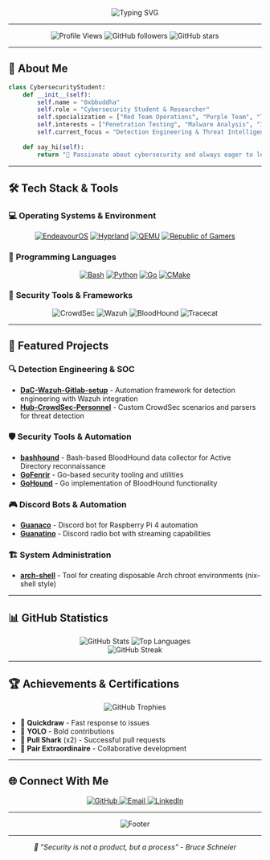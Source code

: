 <div align="center">
  <img src="https://readme-typing-svg.demolab.com?font=Fira+Code&size=35&duration=3000&pause=1000&color=00D4AA&center=true&vCenter=true&width=600&lines=0xbbuddha;Cybersecurity+Enthusiast;Red+%26+Purple+Team+Specialist;Open+Source+Contributor" alt="Typing SVG" />
</div>

---

<div align="center">
  
  ![Profile Views](https://komarev.com/ghpvc/?username=0xbbuddha&color=blueviolet&style=for-the-badge&label=PROFILE+VIEWS)
  ![GitHub followers](https://img.shields.io/github/followers/0xbbuddha?style=for-the-badge&color=blueviolet&label=FOLLOWERS)
  ![GitHub stars](https://img.shields.io/github/stars/0xbbuddha?style=for-the-badge&color=blueviolet&label=STARS)
  
</div>

---

## 🎯 About Me

```python
class CybersecurityStudent:
    def __init__(self):
        self.name = "0xbbuddha"
        self.role = "Cybersecurity Student & Researcher"
        self.specialization = ["Red Team Operations", "Purple Team", "Threat Hunting", "SOC Analysis"]
        self.interests = ["Penetration Testing", "Malware Analysis", "Incident Response", "Security Automation"]
        self.current_focus = "Detection Engineering & Threat Intelligence"
    
    def say_hi(self):
        return "🔐 Passionate about cybersecurity and always eager to learn!"
```

---

## 🛠️ Tech Stack & Tools

### 💻 **Operating Systems & Environment**
<div align="center">
  <a href="https://endeavouros.com/"><img src="https://bentos.jkominovic.dev/api/v1/generic-card?icon=siEndeavouros&subtitle=EndeavourOS&size=square&rounded=24" alt="EndeavourOS"/></a>
  <a href="https://hyprland.org/"><img src="https://bentos.jkominovic.dev/api/v1/generic-card?icon=siHyprland&subtitle=Hyprland&size=square&rounded=24" alt="Hyprland"/></a>
  <a href="https://www.qemu.org"><img src="https://bentos.jkominovic.dev/api/v1/generic-card?icon=siQemu&subtitle=QEMU&size=square&rounded=24" alt="QEMU"/></a>
  <a href="https://rog.asus.com/"><img src="https://bentos.jkominovic.dev/api/v1/generic-card?icon=siRepublicofgamers&subtitle=ROG+Setup&size=square&rounded=24" alt="Republic of Gamers"/></a>
</div>

### 🔧 **Programming Languages**
<div align="center">
  <a href="https://www.gnu.org/software/bash/"><img src="https://bentos.jkominovic.dev/api/v1/generic-card?icon=siGnubash&subtitle=Bash&size=square&rounded=24" alt="Bash"/></a>
  <a href="https://python.org/"><img src="https://bentos.jkominovic.dev/api/v1/generic-card?icon=siPython&subtitle=Python&size=square&rounded=24" alt="Python"/></a>
  <a href="https://golang.org/"><img src="https://bentos.jkominovic.dev/api/v1/generic-card?icon=siGo&subtitle=Go&size=square&rounded=24" alt="Go"/></a>
  <a href="https://cmake.org/"><img src="https://bentos.jkominovic.dev/api/v1/generic-card?icon=siCmake&subtitle=CMake&size=square&rounded=24" alt="CMake"/></a>
</div>

### 🔐 **Security Tools & Frameworks**
<div align="center">
  <img src="https://img.shields.io/badge/CrowdSec-FF6B6B?style=for-the-badge&logo=crowdsec&logoColor=white" alt="CrowdSec"/>
  <img src="https://img.shields.io/badge/Wazuh-00D4AA?style=for-the-badge&logo=wazuh&logoColor=white" alt="Wazuh"/>
  <img src="https://img.shields.io/badge/BloodHound-FF0000?style=for-the-badge&logo=bloodhound&logoColor=white" alt="BloodHound"/>
  <img src="https://img.shields.io/badge/Tracecat-00BFFF?style=for-the-badge&logo=tracecat&logoColor=white" alt="Tracecat"/>
</div>

---

## 🚀 Featured Projects

### 🔍 **Detection Engineering & SOC**
- **[DaC-Wazuh-Gitlab-setup](https://github.com/0xbbuddha/DaC-Wazuh-Gitlab-setup)** - Automation framework for detection engineering with Wazuh integration
- **[Hub-CrowdSec-Personnel](https://github.com/0xbbuddha/Hub-CrowdSec-Personnel)** - Custom CrowdSec scenarios and parsers for threat detection

### 🛡️ **Security Tools & Automation**
- **[bashhound](https://github.com/0xbbuddha/bashhound)** - Bash-based BloodHound data collector for Active Directory reconnaissance
- **[GoFenrir](https://github.com/0xbbuddha/GoFenrir)** - Go-based security tooling and utilities
- **[GoHound](https://github.com/0xbbuddha/GoHound)** - Go implementation of BloodHound functionality

### 🎮 **Discord Bots & Automation**
- **[Guanaco](https://github.com/0xbbuddha/Guanaco)** - Discord bot for Raspberry Pi 4 automation
- **[Guanatino](https://github.com/0xbbuddha/Guanatino)** - Discord radio bot with streaming capabilities

### 🏗️ **System Administration**
- **[arch-shell](https://github.com/0xbbuddha/arch-shell)** - Tool for creating disposable Arch chroot environments (nix-shell style)

---

## 📊 GitHub Statistics

<div align="center">
  <img src="https://github-readme-stats.vercel.app/api?username=0xbbuddha&show_icons=true&theme=tokyonight&hide_border=true&count_private=true" alt="GitHub Stats"/>
  <img src="https://github-readme-stats.vercel.app/api/top-langs/?username=0xbbuddha&layout=compact&theme=tokyonight&hide_border=true" alt="Top Languages"/>
</div>

<div align="center">
  <img src="https://github-readme-streak-stats.herokuapp.com/?user=0xbbuddha&theme=tokyonight&hide_border=true" alt="GitHub Streak"/>
</div>

---

## 🏆 Achievements & Certifications

<div align="center">
  <img src="https://github-profile-trophy.vercel.app/?username=0xbbuddha&theme=tokyonight&no-frame=true&column=7" alt="GitHub Trophies"/>
</div>

- 🎯 **Quickdraw** - Fast response to issues
- 🚀 **YOLO** - Bold contributions
- 🦈 **Pull Shark** (x2) - Successful pull requests
- 🤝 **Pair Extraordinaire** - Collaborative development

---

## 🌐 Connect With Me

<div align="center">
  <a href="https://github.com/0xbbuddha">
    <img src="https://img.shields.io/badge/GitHub-100000?style=for-the-badge&logo=github&logoColor=white" alt="GitHub"/>
  </a>
  <a href="mailto:your-email@example.com">
    <img src="https://img.shields.io/badge/Email-D14836?style=for-the-badge&logo=gmail&logoColor=white" alt="Email"/>
  </a>
  <a href="https://linkedin.com/in/your-profile">
    <img src="https://img.shields.io/badge/LinkedIn-0077B5?style=for-the-badge&logo=linkedin&logoColor=white" alt="LinkedIn"/>
  </a>
</div>

---

<div align="center">
  <img src="https://capsule-render.vercel.app/api?type=waving&color=gradient&height=100&section=footer" alt="Footer"/>
</div>

---

<div align="center">
  <i>🔐 "Security is not a product, but a process" - Bruce Schneier</i>
</div>
